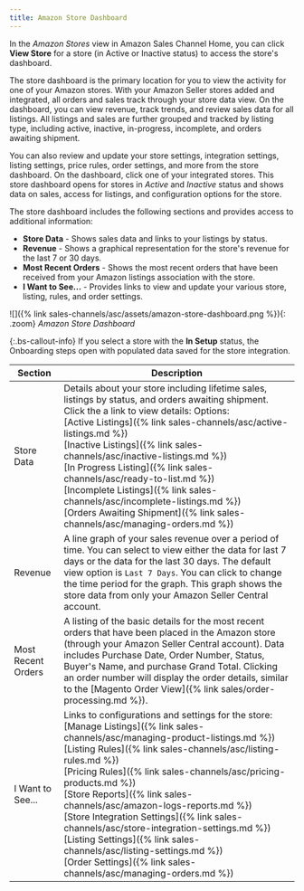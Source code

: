 ```yaml
---
title: Amazon Store Dashboard
---
```



In the _Amazon Stores_ view in Amazon Sales Channel Home, you can click **View Store** for a store (in Active or Inactive status) to access the store's dashboard.

The store dashboard is the primary location for you to view the activity for one of your Amazon stores. With your Amazon Seller stores added and integrated, all orders and sales track through your store data view. On the dashboard, you can view revenue, track trends, and review sales data for all listings. All listings and sales are further grouped and tracked by listing type, including active, inactive, in-progress, incomplete, and orders awaiting shipment.

You can also review and update your store settings, integration settings, listing settings, price rules, order settings, and more from the store dashboard. On the dashboard, click one of your integrated stores. This store dashboard opens for stores in _Active_ and _Inactive_ status and shows data on sales, access for listings, and configuration options for the store.

The store dashboard includes the following sections and provides access to additional information:

- **Store Data** - Shows sales data and links to your listings by status.
- **Revenue** - Shows a graphical representation for the store's revenue for the last 7 or 30 days.
- **Most Recent Orders** - Shows the most recent orders that have been received from your Amazon listings association with the store.
- **I Want to See...** - Provides links to view and update your various store, listing, rules, and order settings.

![]({% link sales-channels/asc/assets/amazon-store-dashboard.png %}){: .zoom}
_Amazon Store Dashboard_

{:.bs-callout-info}
If you select a store with the **In Setup** status, the Onboarding steps open with populated data saved for the store integration.

|Section|Description|
|--- |--- |
|Store Data|Details about your store including lifetime sales, listings by status, and orders awaiting shipment. Click the a link to view details: Options:<br/>[Active Listings]({% link sales-channels/asc/active-listings.md %})<br/>[Inactive Listings]({% link sales-channels/asc/inactive-listings.md %})<br/>[In Progress Listing]({% link sales-channels/asc/ready-to-list.md %})<br/>[Incomplete Listings]({% link sales-channels/asc/incomplete-listings.md %})<br/>[Orders Awaiting Shipment]({% link sales-channels/asc/managing-orders.md %})|
|Revenue|A line graph of your sales revenue over a period of time. You can select to view either the data for last 7 days or the data for the last 30 days. The default view option is `Last 7 Days`. You can click to change the time period for the graph. This graph shows the store data from only your Amazon Seller Central account.|
|Most Recent Orders|A listing of the basic details for the most recent orders that have been placed in the Amazon store (through your Amazon Seller Central account). Data includes Purchase Date, Order Number, Status, Buyer's Name, and purchase Grand Total. Clicking an order number will display the order details, similar to the [Magento Order View]({% link sales/order-processing.md %}).|
|I Want to See...|Links to configurations and settings for the store:<br/>[Manage Listings]({% link sales-channels/asc/managing-product-listings.md %})<br/>[Listing Rules]({% link sales-channels/asc/listing-rules.md %})<br/>[Pricing Rules]({% link sales-channels/asc/pricing-products.md %})<br/>[Store Reports]({% link sales-channels/asc/amazon-logs-reports.md %})<br/>[Store Integration Settings]({% link sales-channels/asc/store-integration-settings.md %})<br/>[Listing Settings]({% link sales-channels/asc/listing-settings.md %})<br/>[Order Settings]({% link sales-channels/asc/managing-orders.md %})|